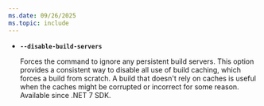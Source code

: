```yaml
---
ms.date: 09/26/2025
ms.topic: include
---
```

- **`--disable-build-servers`**

  Forces the command to ignore any persistent build servers. This option provides a consistent way to disable all use of build caching, which forces a build from scratch. A build that doesn't rely on caches is useful when the caches might be corrupted or incorrect for some reason. Available since .NET 7 SDK.
